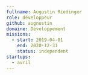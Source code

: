 ```yaml
---
fullname: Augustin Riedinger
role: développeur
github: augnustin
domaine: Développement
missions:
  - start: 2019-04-01
    end: 2020-12-31
    status: independent
startups:
  - avril
---
```

